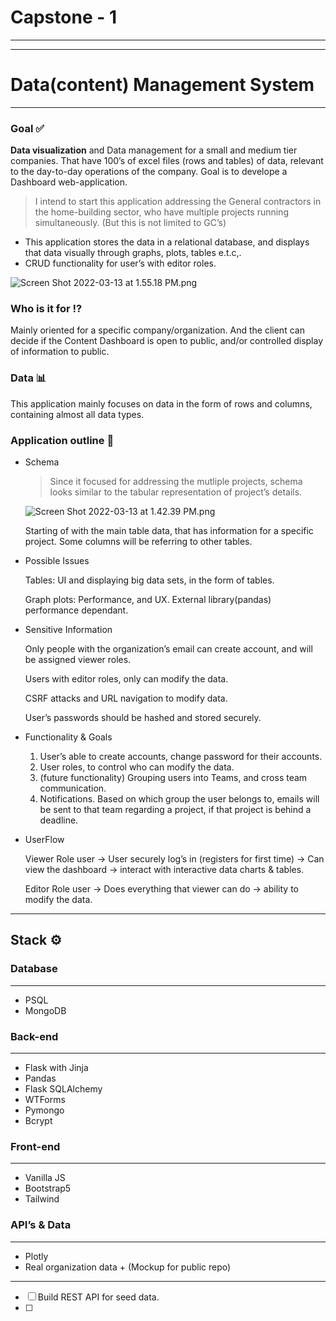 # Capstone - 1

---

---

# Data(content) Management System

---

### **Goal ✅**

**Data visualization** and Data management for a small and medium tier companies. That have 100’s of excel files (rows and tables) of data, relevant to the day-to-day operations of the company. Goal is to develope a Dashboard web-application.

> I intend to start this application addressing the General contractors in the home-building sector, who have multiple projects running simultaneously. (But this is not limited to GC’s)
> 
- This application stores the data in a relational database, and displays that data visually through graphs, plots, tables e.t.c,.
- CRUD functionality for user’s with editor roles.

![Screen Shot 2022-03-13 at 1.55.18 PM.png](Capstone%20-%203c7ef/Screen_Shot_2022-03-13_at_1.55.18_PM.png)

### **Who is it for ⁉️**

Mainly oriented for a specific company/organization. And the client can decide if the Content Dashboard is open to public, and/or controlled display of information to public.

### **Data 📊**

This application mainly focuses on data in the form of rows and columns, containing almost all data types.

### Application outline 📝

- Schema
    
    > Since it focused for addressing the mutliple projects, schema looks similar to the tabular representation of project’s details.
    > 
    
    ![Screen Shot 2022-03-13 at 1.42.39 PM.png](Capstone%20-%203c7ef/Screen_Shot_2022-03-13_at_1.42.39_PM.png)
    
    Starting of with the main table data, that has information for a specific project. Some columns will be referring to other tables.
    
- Possible Issues
    
    Tables: UI and displaying big data sets, in the form of tables.
    
    Graph plots: Performance, and UX. External library(pandas) performance dependant.
    
- Sensitive Information
    
    Only people with the organization’s email can create account, and will be assigned viewer roles.
    
    Users with editor roles, only can modify the data.
    
    CSRF attacks and URL navigation to modify data.
    
    User’s passwords should be hashed and stored securely.
    
- Functionality & Goals
    1. User’s able to create accounts, change password for their accounts.
    2. User roles, to control who can modify the data.
    3. (future functionality) Grouping users into Teams, and cross team communication.
    4. Notifications. Based on which group the user belongs to, emails will be sent to that team regarding a project, if that project is behind a deadline.
- UserFlow
    
    Viewer Role user → User securely log’s in (registers for first time) → Can view the dashboard → interact with interactive data charts & tables.
    
    Editor Role user → Does everything that viewer can do → ability to modify the data.
    

---

## Stack ⚙️

### Database

---

- PSQL
- MongoDB

### Back-end

---

- Flask with Jinja
- Pandas
- Flask SQLAlchemy
- WTForms
- Pymongo
- Bcrypt

### Front-end

---

- Vanilla JS
- Bootstrap5
- Tailwind

### API’s & Data

---

- Plotly
- Real organization data + (Mockup for public repo)

---

- [ ]  Build REST API for seed data.
- [ ]
